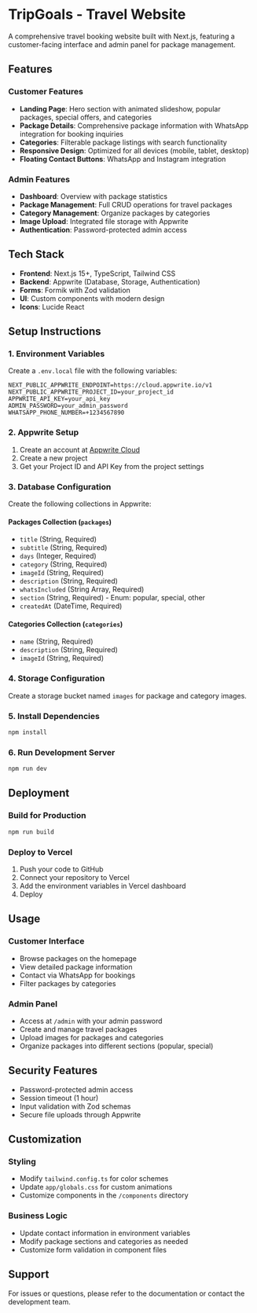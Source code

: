 # TripGoals - Travel Website

A comprehensive travel booking website built with Next.js, featuring a customer-facing interface and admin panel for package management.

## Features

### Customer Features
- **Landing Page**: Hero section with animated slideshow, popular packages, special offers, and categories
- **Package Details**: Comprehensive package information with WhatsApp integration for booking inquiries
- **Categories**: Filterable package listings with search functionality
- **Responsive Design**: Optimized for all devices (mobile, tablet, desktop)
- **Floating Contact Buttons**: WhatsApp and Instagram integration

### Admin Features
- **Dashboard**: Overview with package statistics
- **Package Management**: Full CRUD operations for travel packages
- **Category Management**: Organize packages by categories
- **Image Upload**: Integrated file storage with Appwrite
- **Authentication**: Password-protected admin access

## Tech Stack

- **Frontend**: Next.js 15+, TypeScript, Tailwind CSS
- **Backend**: Appwrite (Database, Storage, Authentication)
- **Forms**: Formik with Zod validation
- **UI**: Custom components with modern design
- **Icons**: Lucide React

## Setup Instructions

### 1. Environment Variables

Create a `.env.local` file with the following variables:

```env
NEXT_PUBLIC_APPWRITE_ENDPOINT=https://cloud.appwrite.io/v1
NEXT_PUBLIC_APPWRITE_PROJECT_ID=your_project_id
APPWRITE_API_KEY=your_api_key
ADMIN_PASSWORD=your_admin_password
WHATSAPP_PHONE_NUMBER=+1234567890
```

### 2. Appwrite Setup

1. Create an account at [Appwrite Cloud](https://cloud.appwrite.io)
2. Create a new project
3. Get your Project ID and API Key from the project settings

### 3. Database Configuration

Create the following collections in Appwrite:

#### Packages Collection (`packages`)
- `title` (String, Required)
- `subtitle` (String, Required)
- `days` (Integer, Required)
- `category` (String, Required)
- `imageId` (String, Required)
- `description` (String, Required)
- `whatsIncluded` (String Array, Required)
- `section` (String, Required) - Enum: popular, special, other
- `createdAt` (DateTime, Required)

#### Categories Collection (`categories`)
- `name` (String, Required)
- `description` (String, Required)
- `imageId` (String, Required)

### 4. Storage Configuration

Create a storage bucket named `images` for package and category images.

### 5. Install Dependencies

```bash
npm install
```

### 6. Run Development Server

```bash
npm run dev
```

## Deployment

### Build for Production

```bash
npm run build
```

### Deploy to Vercel

1. Push your code to GitHub
2. Connect your repository to Vercel
3. Add the environment variables in Vercel dashboard
4. Deploy

## Usage

### Customer Interface
- Browse packages on the homepage
- View detailed package information
- Contact via WhatsApp for bookings
- Filter packages by categories

### Admin Panel
- Access at `/admin` with your admin password
- Create and manage travel packages
- Upload images for packages and categories
- Organize packages into different sections (popular, special)

## Security Features

- Password-protected admin access
- Session timeout (1 hour)
- Input validation with Zod schemas
- Secure file uploads through Appwrite

## Customization

### Styling
- Modify `tailwind.config.ts` for color schemes
- Update `app/globals.css` for custom animations
- Customize components in the `/components` directory

### Business Logic
- Update contact information in environment variables
- Modify package sections and categories as needed
- Customize form validation in component files

## Support

For issues or questions, please refer to the documentation or contact the development team.
